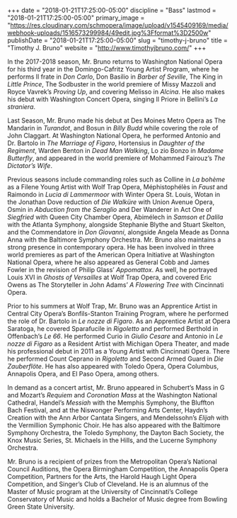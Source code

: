 +++
date = "2018-01-21T17:25:00-05:00"
discipline = "Bass"
lastmod = "2018-01-21T17:25:00-05:00"
primary_image = "https://res.cloudinary.com/schmopera/image/upload/v1545409169/media/webhook-uploads/1516573299984/49edit.jpg%3Fformat%3D2500w"
publishDate = "2018-01-21T17:25:00-05:00"
slug = "timothy-j-bruno"
title = "Timothy J. Bruno"
website = "http://www.timothyjbruno.com/"
+++

In the 2017-2018 season, Mr. Bruno returns to Washington National Opera for his third year in the Domingo-Cafritz Young Artist Program, where he performs Il frate in *Don Carlo*, Don Basilio in *Barber of Seville*, The King in *Little Prince*, The Sodbuster in the world premiere of Missy Mazzoli and Royce Vavrek’s *Proving Up*, and covering Melisso in *Alcina*. He also makes his debut with Washington Concert Opera, singing Il Priore in Bellini’s *La straniera*.

Last Season, Mr. Bruno made his debut at Des Moines Metro Opera as The Mandarin in *Turandot*, and Bosun in *Billy Budd* while covering the role of John Claggart. At Washington National Opera, he performed Antonio and Dr. Bartolo in *The Marriage of Figaro*, Hortensius in *Daughter of the Regiment*, Warden Benton in *Dead Man Walking*, Lo zio Bonzo in *Madame Butterfly*, and appeared in the world premiere of Mohammed Fairouz’s *The Dictator’s Wife*.

Previous seasons include commanding roles such as Colline in *La bohème* as a Filene Young Artist with Wolf Trap Opera, Méphistophélès in *Faust* and Raimondo in *Lucia di Lammermoor* with Winter Opera St. Louis, Wotan in the Jonathan Dove reduction of *Die Walküre* with Union Avenue Opera, Osmin in *Abduction from the Seraglio* and Der Wanderer in Act One of *Siegfried* with Queen City Chamber Opera, Abimélech in *Samson et Dalila* with the Atlanta Symphony, alongside Stephanie Blythe and Stuart Skelton, and the Commendatore in *Don Giovanni*, alongside Angela Meade as Donna Anna with the Baltimore Symphony Orchestra. Mr. Bruno also maintains a strong presence in contemporary opera. He has been involved in three world premieres as part of the American Opera Initiative at Washington National Opera, where he also appeared as General Cobb and James Fowler in the revision of Philip Glass’ *Appomattox*. As well, he portrayed Louis XVI in *Ghosts of Versailles* at Wolf Trap Opera, and covered Eric Owens as The Storyteller in John Adams’ *A Flowering Tree* with Cincinnati Opera.

Prior to his summers at Wolf Trap, Mr. Bruno was an Apprentice Artist in Central City Opera’s Bonfils-Stanton Training Program, where he performed the role of Dr. Bartolo in *Le nozze di Figaro*. As an Apprentice Artist at Opera Saratoga, he covered Sparafucile in *Rigoletto* and performed Berthold in Offenbach’s *Le 66*. He performed Curio in *Giulio Cesare* and Antonio in *Le nozze di Figaro* as a Resident Artist with Michigan Opera Theater, and made his professional debut in 2011 as a Young Artist with Cincinnati Opera. There he performed Count Ceprano in *Rigoletto* and Second Armed Guard in *Die Zauberflöte*. He has also appeared with Toledo Opera, Opera Columbus, Annapolis Opera, and El Paso Opera, among others.

In demand as a concert artist, Mr. Bruno appeared in Schubert’s Mass in G and Mozart’s *Requiem* and *Coronation Mass* at the Washington National Cathedral, Handel’s *Messiah* with the Memphis Symphony, the Bluffton Bach Festival, and at the Niswonger Performing Arts Center, Haydn’s Creation with the Ann Arbor Cantata Singers, and Mendelssohn’s *Elijah* with the Vermillion Symphonic Choir. He has also appeared with the Baltimore Symphony Orchestra, the Toledo Symphony, the Dayton Bach Society, the Knox Music Series, St. Michaels in the Hills, and the Lucerne Symphony Orchestra.

Mr. Bruno is a recipient of prizes from the Metropolitan Opera’s National Council Auditions, the Opera Birmingham Competition, the Annapolis Opera Competition, Partners for the Arts, the Harold Haugh Light Opera Competition, and Singer’s Club of Cleveland. He is an alumnus of the Master of Music program at the University of Cincinnati’s College Conservatory of Music and holds a Bachelor of Music degree from Bowling Green State University.
